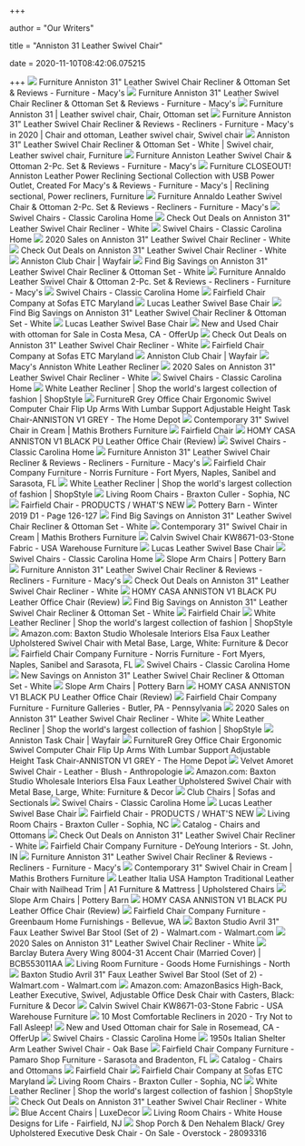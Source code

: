 +++
        
author = "Our Writers"
        
title = "Anniston 31 Leather Swivel Chair"
        
date = 2020-11-10T08:42:06.075215
        
+++
[ ![](https://slimages.macysassets.com/is/image/MCY/products/7/optimized/8969557_fpx.tif?$browse$&wid=234&fmt=jpeg)](https://slimages.macysassets.com/is/image/MCY/products/7/optimized/8969557_fpx.tif?$browse$&wid=234&fmt=jpeg) Furniture Anniston 31" Leather Swivel Chair Recliner & Ottoman Set &  Reviews - Furniture - Macy's
[ ![](https://slimages.macys.com/is/image/MCY/products/2/optimized/9141742_fpx.tif)](https://slimages.macys.com/is/image/MCY/products/2/optimized/9141742_fpx.tif) Furniture Anniston 31" Leather Swivel Chair Recliner & Ottoman Set &  Reviews - Furniture - Macy's
[ ![](https://i.pinimg.com/564x/cf/80/35/cf8035f358df19d034cc66fe7446ffff.jpg)](https://i.pinimg.com/564x/cf/80/35/cf8035f358df19d034cc66fe7446ffff.jpg) Furniture Anniston 31 | Leather swivel chair, Chair, Ottoman set
[ ![](https://i.pinimg.com/236x/1f/bf/6e/1fbf6e5979c2e71d17ffd0f0342d38b0.jpg)](https://i.pinimg.com/236x/1f/bf/6e/1fbf6e5979c2e71d17ffd0f0342d38b0.jpg) Furniture Anniston 31" Leather Swivel Chair Recliner & Reviews - Recliners  - Furniture - Macy's in 2020 | Chair and ottoman, Leather swivel chair, Swivel  chair
[ ![](https://i.pinimg.com/474x/19/02/16/1902162b6ea0b7a090602c9dafbcfdc9.jpg)](https://i.pinimg.com/474x/19/02/16/1902162b6ea0b7a090602c9dafbcfdc9.jpg) Anniston 31" Leather Swivel Chair Recliner & Ottoman Set - White | Swivel  chair, Leather swivel chair, Furniture
[ ![](https://slimages.macys.com/is/image/MCY/products/0/optimized/8921130_fpx.tif?op_sharpen=1&wid=500&hei=613&fit=fit,1&$filtersm$)](https://slimages.macys.com/is/image/MCY/products/0/optimized/8921130_fpx.tif?op_sharpen=1&wid=500&hei=613&fit=fit,1&$filtersm$) Furniture Anniston Leather Swivel Chair & Ottoman 2-Pc. Set & Reviews -  Furniture - Macy's
[ ![](https://i.pinimg.com/564x/eb/4b/da/eb4bdaca9c3448c82add983f523d83ec.jpg)](https://i.pinimg.com/564x/eb/4b/da/eb4bdaca9c3448c82add983f523d83ec.jpg) Furniture CLOSEOUT! Anniston Leather Power Reclining Sectional Collection  with USB Power Outlet, Created For Macy's & Reviews - Furniture - Macy's |  Reclining sectional, Power recliners, Furniture
[ ![](https://slimages.macys.com/is/image/MCY/products/6/optimized/3665736_fpx.tif?op_sharpen=1&wid=500&hei=613&fit=fit,1&$filtersm$)](https://slimages.macys.com/is/image/MCY/products/6/optimized/3665736_fpx.tif?op_sharpen=1&wid=500&hei=613&fit=fit,1&$filtersm$) Furniture Annaldo Leather Swivel Chair & Ottoman 2-Pc. Set & Reviews -  Recliners - Furniture - Macy's
[ ![](https://cdn.shopify.com/s/files/1/0249/1174/1002/products/U7127-04-03_580x@2x.jpg?v=1603280246)](https://cdn.shopify.com/s/files/1/0249/1174/1002/products/U7127-04-03_580x@2x.jpg?v=1603280246) Swivel Chairs - Classic Carolina Home
[ ![](https://images.prod.meredith.com/product/26627eb342269eb7d2410a24cbd191cc/1596794857503/m/faversham-31-leather-manual-swivel-glider-recliner)](https://images.prod.meredith.com/product/26627eb342269eb7d2410a24cbd191cc/1596794857503/m/faversham-31-leather-manual-swivel-glider-recliner) Check Out Deals on Anniston 31" Leather Swivel Chair Recliner - White
[ ![](https://cdn.shopify.com/s/files/1/0249/1174/1002/products/Screen_Shot_2019-10-29_at_9.19.27_PM_2048x.png?v=1578072359)](https://cdn.shopify.com/s/files/1/0249/1174/1002/products/Screen_Shot_2019-10-29_at_9.19.27_PM_2048x.png?v=1578072359) Swivel Chairs - Classic Carolina Home
[ ![](https://images.prod.meredith.com/product/64b8351a0b3ac6dd104b5b42d9ae80f4/1596794922799/m/faversham-31-leather-manual-swivel-glider-recliner)](https://images.prod.meredith.com/product/64b8351a0b3ac6dd104b5b42d9ae80f4/1596794922799/m/faversham-31-leather-manual-swivel-glider-recliner) 2020 Sales on Anniston 31" Leather Swivel Chair Recliner - White
[ ![](https://images.prod.meredith.com/product/a0fb69d95159cba2b60db328143f6435/1596794986802/m/faversham-31-leather-manual-swivel-glider-recliner)](https://images.prod.meredith.com/product/a0fb69d95159cba2b60db328143f6435/1596794986802/m/faversham-31-leather-manual-swivel-glider-recliner) Check Out Deals on Anniston 31" Leather Swivel Chair Recliner - White
[ ![](https://secure.img1-fg.wfcdn.com/im/06363637/resize-h310-w310%5Ecompr-r85/1281/128175224/garren-club-chair.jpg)](https://secure.img1-fg.wfcdn.com/im/06363637/resize-h310-w310%5Ecompr-r85/1281/128175224/garren-club-chair.jpg) Anniston Club Chair | Wayfair
[ ![](https://images.prod.meredith.com/product/fbf0100baf7ab4ab2e9fbe3f0b148e87/1598004410631/m/oslo-leather-swivel-recliner-and-ottoman-set-in-black)](https://images.prod.meredith.com/product/fbf0100baf7ab4ab2e9fbe3f0b148e87/1598004410631/m/oslo-leather-swivel-recliner-and-ottoman-set-in-black) Find Big Savings on Anniston 31" Leather Swivel Chair Recliner & Ottoman  Set - White
[ ![](https://slimages.macys.com/is/image/MCY/products/9/optimized/3665749_fpx.tif?op_sharpen=1&wid=500&hei=613&fit=fit,1&$filtersm$)](https://slimages.macys.com/is/image/MCY/products/9/optimized/3665749_fpx.tif?op_sharpen=1&wid=500&hei=613&fit=fit,1&$filtersm$) Furniture Annaldo Leather Swivel Chair & Ottoman 2-Pc. Set & Reviews -  Recliners - Furniture - Macy's
[ ![](https://cdn.shopify.com/s/files/1/0249/1174/1002/products/s239966557246750173_p3335_i4_w600_2048x.jpg?v=1578064297)](https://cdn.shopify.com/s/files/1/0249/1174/1002/products/s239966557246750173_p3335_i4_w600_2048x.jpg?v=1578064297) Swivel Chairs - Classic Carolina Home
[ ![](https://images2.imgix.net/p4dbimg/1110/images/1180-31.jpg?fit=fill&trim=color&trimcolor=FFFFFF&trimtol=5&bg=FFFFFF&w=384&h=288&fm=pjpg&auto=format)](https://images2.imgix.net/p4dbimg/1110/images/1180-31.jpg?fit=fill&trim=color&trimcolor=FFFFFF&trimtol=5&bg=FFFFFF&w=384&h=288&fm=pjpg&auto=format) Fairfield Chair Company at Sofas ETC Maryland
[ ![](https://assets.weimgs.com/weimgs/rk/images/wcm/products/202040/0194/lucas-leather-swivel-base-chair-o.jpg)](https://assets.weimgs.com/weimgs/rk/images/wcm/products/202040/0194/lucas-leather-swivel-base-chair-o.jpg) Lucas Leather Swivel Base Chair
[ ![](https://images.prod.meredith.com/product/9bf9b93679830ae3d044b46095c42c4a/1576932463169/m/empire-reclining-swivel-chair-and-ottoman-brown)](https://images.prod.meredith.com/product/9bf9b93679830ae3d044b46095c42c4a/1576932463169/m/empire-reclining-swivel-chair-and-ottoman-brown) Find Big Savings on Anniston 31" Leather Swivel Chair Recliner & Ottoman  Set - White
[ ![](https://assets.weimgs.com/weimgs/rk/images/wcm/products/202034/0007/img46c.jpg)](https://assets.weimgs.com/weimgs/rk/images/wcm/products/202034/0007/img46c.jpg) Lucas Leather Swivel Base Chair
[ ![](https://images.offerup.com/TjMqx2RsiEHr35WruRudbVNrPXQ=/300x400/3d2e/3d2e69ed86aa4f92a97e493aa9f775eb.jpg)](https://images.offerup.com/TjMqx2RsiEHr35WruRudbVNrPXQ=/300x400/3d2e/3d2e69ed86aa4f92a97e493aa9f775eb.jpg) New and Used Chair with ottoman for Sale in Costa Mesa, CA - OfferUp
[ ![](https://images.prod.meredith.com/product/e45fcd5c7d50e407fb191085dd3143ad/1596795060623/m/finchley-leather-swivel-glider-recliner)](https://images.prod.meredith.com/product/e45fcd5c7d50e407fb191085dd3143ad/1596795060623/m/finchley-leather-swivel-glider-recliner) Check Out Deals on Anniston 31" Leather Swivel Chair Recliner - White
[ ![](https://images2.imgix.net/p4dbimg/1110/images/1138-31.jpg?fit=fill&trim=color&trimcolor=FFFFFF&trimtol=5&bg=FFFFFF&w=384&h=288&fm=pjpg&auto=format)](https://images2.imgix.net/p4dbimg/1110/images/1138-31.jpg?fit=fill&trim=color&trimcolor=FFFFFF&trimtol=5&bg=FFFFFF&w=384&h=288&fm=pjpg&auto=format) Fairfield Chair Company at Sofas ETC Maryland
[ ![](https://secure.img1-fg.wfcdn.com/im/84850950/resize-h310-w310%5Ecompr-r85/1013/101372618/parmelee-club-chair.jpg)](https://secure.img1-fg.wfcdn.com/im/84850950/resize-h310-w310%5Ecompr-r85/1013/101372618/parmelee-club-chair.jpg) Anniston Club Chair | Wayfair
[ ![](https://www.homestead.com/~site/ecomm/media/image/395694/o)](https://www.homestead.com/~site/ecomm/media/image/395694/o) Macy's Anniston White Leather Recliner
[ ![](https://images.prod.meredith.com/product/98ef54728b0e00112718380ec9a93aa8/1596794978188/m/faversham-31-leather-manual-swivel-glider-recliner)](https://images.prod.meredith.com/product/98ef54728b0e00112718380ec9a93aa8/1596794978188/m/faversham-31-leather-manual-swivel-glider-recliner) 2020 Sales on Anniston 31" Leather Swivel Chair Recliner - White
[ ![](https://cdn.shopify.com/s/files/1/0249/1174/1002/products/CKEN-F4Z-928_PRM_1_2048x.jpg?v=1578672243)](https://cdn.shopify.com/s/files/1/0249/1174/1002/products/CKEN-F4Z-928_PRM_1_2048x.jpg?v=1578672243) Swivel Chairs - Classic Carolina Home
[ ![](https://img.shopstyle-cdn.com/sim/ae/b7/aeb76382ade9f1eab93a23b357d257d9_xlarge/fairfield-genuine-leather-swivel-recliner-omnia-leather-body-fabric-guanaco-dark-brown-nailhead-detail-medium-tuscan-touching-reclining-type-powe.jpg)](https://img.shopstyle-cdn.com/sim/ae/b7/aeb76382ade9f1eab93a23b357d257d9_xlarge/fairfield-genuine-leather-swivel-recliner-omnia-leather-body-fabric-guanaco-dark-brown-nailhead-detail-medium-tuscan-touching-reclining-type-powe.jpg) White Leather Recliner | Shop the world's largest collection of fashion |  ShopStyle
[ ![](https://images.homedepot-static.com/productImages/95e87bca-2d3c-4288-99ff-32457845eb6b/svn/gray-furniturer-gaming-chairs-anniston-v1-grey-31_600.jpg)](https://images.homedepot-static.com/productImages/95e87bca-2d3c-4288-99ff-32457845eb6b/svn/gray-furniturer-gaming-chairs-anniston-v1-grey-31_600.jpg) FurnitureR Grey Office Chair Ergonomic Swivel Computer Chair Flip Up Arms  With Lumbar Support Adjustable Height Task Chair-ANNISTON V1 GREY - The  Home Depot
[ ![](https://www.mathisbrothers.com/dw/image/v2/AAYQ_PRD/on/demandware.static/-/Sites-mathisbrothers-master/default/dwcfe1c4aa/images/products/hires/BHT/BHT-531SLFO/BHT-531SLFO_01.jpg?sw=1000&sh=1000&sm=fit)](https://www.mathisbrothers.com/dw/image/v2/AAYQ_PRD/on/demandware.static/-/Sites-mathisbrothers-master/default/dwcfe1c4aa/images/products/hires/BHT/BHT-531SLFO/BHT-531SLFO_01.jpg?sw=1000&sh=1000&sm=fit) Contemporary 31" Swivel Chair in Cream | Mathis Brothers Furniture
[ ![](https://www.fairfieldchair.com/assets/images/1/products/thumbnails/1413-31.jpg)](https://www.fairfieldchair.com/assets/images/1/products/thumbnails/1413-31.jpg) Fairfield Chair
[ ![](https://www.originalvideoreviews.com/wp-content/uploads/2019/10/HOMY-CASA-PU-Leather-Office-Chair-Thumbnail.jpg)](https://www.originalvideoreviews.com/wp-content/uploads/2019/10/HOMY-CASA-PU-Leather-Office-Chair-Thumbnail.jpg) HOMY CASA ANNISTON V1 BLACK PU Leather Office Chair (Review)
[ ![](https://cdn.shopify.com/s/files/1/0249/1174/1002/products/image_e8bd550e-5636-4ad5-8a96-e2f3ef0edc99_2048x.jpg?v=1590576568)](https://cdn.shopify.com/s/files/1/0249/1174/1002/products/image_e8bd550e-5636-4ad5-8a96-e2f3ef0edc99_2048x.jpg?v=1590576568) Swivel Chairs - Classic Carolina Home
[ ![](https://slimages.macysassets.com/is/image/MCY/products/9/optimized/3633679_fpx.tif?bgc=255,255,255&wid=224&qlt=90,0&layer=comp&op_sharpen=0&resMode=bicub&op_usm=0.7,1.0,0.5,0&fmt=jpeg)](https://slimages.macysassets.com/is/image/MCY/products/9/optimized/3633679_fpx.tif?bgc=255,255,255&wid=224&qlt=90,0&layer=comp&op_sharpen=0&resMode=bicub&op_usm=0.7,1.0,0.5,0&fmt=jpeg) Furniture Anniston 31" Leather Swivel Chair Recliner & Reviews - Recliners  - Furniture - Macy's
[ ![](https://images2.imgix.net/p4dbimg/1110/images/6121-31.jpg?fit=fill&trim=color&trimcolor=FFFFFF&trimtol=5&bg=FFFFFF&w=384&h=288&fm=pjpg&auto=format)](https://images2.imgix.net/p4dbimg/1110/images/6121-31.jpg?fit=fill&trim=color&trimcolor=FFFFFF&trimtol=5&bg=FFFFFF&w=384&h=288&fm=pjpg&auto=format) Fairfield Chair Company Furniture - Norris Furniture - Fort Myers, Naples,  Sanibel and Sarasota, FL
[ ![](https://img.shopstyle-cdn.com/sim/67/ce/67ce899f009b139aa6a33aa3422ea481_xlarge/furniture-faversham-31-leather-manual-rocker-recliner.jpg)](https://img.shopstyle-cdn.com/sim/67/ce/67ce899f009b139aa6a33aa3422ea481_xlarge/furniture-faversham-31-leather-manual-rocker-recliner.jpg) White Leather Recliner | Shop the world's largest collection of fashion |  ShopStyle
[ ![](https://images2.imgix.net/p4dbimg/817/images/633-002_805-83.jpg?fit=fill&trim=color&trimcolor=FFFFFF&trimtol=5&bg=FFFFFF&w=384&h=288&fm=pjpg&auto=format)](https://images2.imgix.net/p4dbimg/817/images/633-002_805-83.jpg?fit=fill&trim=color&trimcolor=FFFFFF&trimtol=5&bg=FFFFFF&w=384&h=288&fm=pjpg&auto=format) Living Room Chairs - Braxton Culler - Sophia, NC
[ ![](https://www.fairfieldchair.com/assets/images/1/products/thumbnails/1452-01.jpg)](https://www.fairfieldchair.com/assets/images/1/products/thumbnails/1452-01.jpg) Fairfield Chair - PRODUCTS / WHAT'S NEW
[ ![](https://view.publitas.com/18339/866951/pages/dc2afca9013d9471be5b94e52f3eb82e5f8debbf-at1000.jpg)](https://view.publitas.com/18339/866951/pages/dc2afca9013d9471be5b94e52f3eb82e5f8debbf-at1000.jpg) Pottery Barn - Winter 2019 D1 - Page 126-127
[ ![](https://images.prod.meredith.com/product/1eefbe7d606d039af0d9aceb3b37ee07/1576931614181/m/homcom-pu-leather-massage-swivel-recliner-chair-and-ottoman-with-bentwood-base-brown)](https://images.prod.meredith.com/product/1eefbe7d606d039af0d9aceb3b37ee07/1576931614181/m/homcom-pu-leather-massage-swivel-recliner-chair-and-ottoman-with-bentwood-base-brown) Find Big Savings on Anniston 31" Leather Swivel Chair Recliner & Ottoman  Set - White
[ ![](https://www.mathisbrothers.com/dw/image/v2/AAYQ_PRD/on/demandware.static/-/Sites-mathisbrothers-master/default/dwf3eb940d/images/products/spin/BHT/BHT-531SLFO/BHT-531SLFO_01.jpg?sw=1200&sh=800&sm=fit)](https://www.mathisbrothers.com/dw/image/v2/AAYQ_PRD/on/demandware.static/-/Sites-mathisbrothers-master/default/dwf3eb940d/images/products/spin/BHT/BHT-531SLFO/BHT-531SLFO_01.jpg?sw=1200&sh=800&sm=fit) Contemporary 31" Swivel Chair in Cream | Mathis Brothers Furniture
[ ![](https://i2.wp.com/www.usawarehousefurniture.com/wp-content/uploads/2016/07/Calvin-Swivel-Chair-KW8671-03-Stone-Fabric.jpg?fit=555%2C651&ssl=1)](https://i2.wp.com/www.usawarehousefurniture.com/wp-content/uploads/2016/07/Calvin-Swivel-Chair-KW8671-03-Stone-Fabric.jpg?fit=555%2C651&ssl=1) Calvin Swivel Chair KW8671-03-Stone Fabric - USA Warehouse Furniture
[ ![](https://assets.weimgs.com/weimgs/rk/images/wcm/products/202040/0304/lucas-leather-swivel-base-chair-c.jpg)](https://assets.weimgs.com/weimgs/rk/images/wcm/products/202040/0304/lucas-leather-swivel-base-chair-c.jpg) Lucas Leather Swivel Base Chair
[ ![](https://cdn.shopify.com/s/files/1/0249/1174/1002/products/8-Slope-Up-Swivel_2048x.jpg?v=1598044776)](https://cdn.shopify.com/s/files/1/0249/1174/1002/products/8-Slope-Up-Swivel_2048x.jpg?v=1598044776) Swivel Chairs - Classic Carolina Home
[ ![](https://assets.pbimgs.com/pbimgs/ab/images/dp/wcm/202037/0280/wells-tufted-leather-swivel-armchair-j.jpg)](https://assets.pbimgs.com/pbimgs/ab/images/dp/wcm/202037/0280/wells-tufted-leather-swivel-armchair-j.jpg) Slope Arm Chairs | Pottery Barn
[ ![](https://slimages.macysassets.com/is/image/MCY/products/1/optimized/10453651_fpx.tif?bgc=255,255,255&wid=224&qlt=90,0&layer=comp&op_sharpen=0&resMode=bicub&op_usm=0.7,1.0,0.5,0&fmt=jpeg)](https://slimages.macysassets.com/is/image/MCY/products/1/optimized/10453651_fpx.tif?bgc=255,255,255&wid=224&qlt=90,0&layer=comp&op_sharpen=0&resMode=bicub&op_usm=0.7,1.0,0.5,0&fmt=jpeg) Furniture Anniston 31" Leather Swivel Chair Recliner & Reviews - Recliners  - Furniture - Macy's
[ ![](https://images.prod.meredith.com/product/9be270899a11e87d5de8f1efee702501/1549908634392/m/geoffrey-swivel-chair-pebbled-leather-white)](https://images.prod.meredith.com/product/9be270899a11e87d5de8f1efee702501/1549908634392/m/geoffrey-swivel-chair-pebbled-leather-white) Check Out Deals on Anniston 31" Leather Swivel Chair Recliner - White
[ ![](http://www.originalvideoreviews.com/wp-content/uploads/2019/10/007-1024x576.jpg)](http://www.originalvideoreviews.com/wp-content/uploads/2019/10/007-1024x576.jpg) HOMY CASA ANNISTON V1 BLACK PU Leather Office Chair (Review)
[ ![](https://images.prod.meredith.com/product/9bfb08a9007d9626a192d5efff9ba18e/1583402645478/m/bonded-leather-swivel-reclining-chair-with-ottoman-black)](https://images.prod.meredith.com/product/9bfb08a9007d9626a192d5efff9ba18e/1583402645478/m/bonded-leather-swivel-reclining-chair-with-ottoman-black) Find Big Savings on Anniston 31" Leather Swivel Chair Recliner & Ottoman  Set - White
[ ![](https://www.fairfieldchair.com/assets/images/1/products/thumbnails/6111-31.jpg)](https://www.fairfieldchair.com/assets/images/1/products/thumbnails/6111-31.jpg) Fairfield Chair
[ ![](https://img.shopstyle-cdn.com/sim/b0/f6/b0f68acbccad0c6ed1be5eb9a7593074_xlarge/thirza-electric-power-recliner-latitude-run-fabric-black-faux-leather.jpg)](https://img.shopstyle-cdn.com/sim/b0/f6/b0f68acbccad0c6ed1be5eb9a7593074_xlarge/thirza-electric-power-recliner-latitude-run-fabric-black-faux-leather.jpg) White Leather Recliner | Shop the world's largest collection of fashion |  ShopStyle
[ ![](https://images-na.ssl-images-amazon.com/images/I/91RHafJiUqL._AC_SL1500_.jpg)](https://images-na.ssl-images-amazon.com/images/I/91RHafJiUqL._AC_SL1500_.jpg) Amazon.com: Baxton Studio Wholesale Interiors Elsa Faux Leather Upholstered Swivel  Chair with Metal Base, Large, White: Furniture & Decor
[ ![](https://images2.imgix.net/p4dbimg/1110/images/6101-31.jpg?fit=fill&trim=color&trimcolor=FFFFFF&trimtol=5&bg=FFFFFF&w=384&h=288&fm=pjpg&auto=format)](https://images2.imgix.net/p4dbimg/1110/images/6101-31.jpg?fit=fill&trim=color&trimcolor=FFFFFF&trimtol=5&bg=FFFFFF&w=384&h=288&fm=pjpg&auto=format) Fairfield Chair Company Furniture - Norris Furniture - Fort Myers, Naples,  Sanibel and Sarasota, FL
[ ![](https://cdn.shopify.com/s/files/1/0249/1174/1002/products/Newton-Swivel-Chair-scaled-e1574851517819_2048x.jpg?v=1594814964)](https://cdn.shopify.com/s/files/1/0249/1174/1002/products/Newton-Swivel-Chair-scaled-e1574851517819_2048x.jpg?v=1594814964) Swivel Chairs - Classic Carolina Home
[ ![](https://images.prod.meredith.com/product/23993847d0415dbe41b116b8b9dd2985/1600941911838/m/31-white-saddlebrook-swivel-chair-white)](https://images.prod.meredith.com/product/23993847d0415dbe41b116b8b9dd2985/1600941911838/m/31-white-saddlebrook-swivel-chair-white) New Savings on Anniston 31" Leather Swivel Chair Recliner & Ottoman Set -  White
[ ![](https://assets.pbimgs.com/pbimgs/ab/images/dp/wcm/202036/0122/wells-tufted-upholstered-swivel-armchair-j.jpg)](https://assets.pbimgs.com/pbimgs/ab/images/dp/wcm/202036/0122/wells-tufted-upholstered-swivel-armchair-j.jpg) Slope Arm Chairs | Pottery Barn
[ ![](http://www.originalvideoreviews.com/wp-content/uploads/2019/10/026-1024x576.jpg)](http://www.originalvideoreviews.com/wp-content/uploads/2019/10/026-1024x576.jpg) HOMY CASA ANNISTON V1 BLACK PU Leather Office Chair (Review)
[ ![](https://images2.imgix.net/p4dbimg/1110/images/1445-31.jpg?fit=fill&trim=color&trimcolor=FFFFFF&trimtol=5&bg=FFFFFF&w=384&h=288&fm=pjpg&auto=format)](https://images2.imgix.net/p4dbimg/1110/images/1445-31.jpg?fit=fill&trim=color&trimcolor=FFFFFF&trimtol=5&bg=FFFFFF&w=384&h=288&fm=pjpg&auto=format) Fairfield Chair Company Furniture - Furniture Galleries - Butler, PA -  Pennsylvania
[ ![](https://images.prod.meredith.com/product/533bdc03889bf88df226f5c0ae067508/1576931965628/m/aspen-lenado-leather-power-swivel-recliner-chair)](https://images.prod.meredith.com/product/533bdc03889bf88df226f5c0ae067508/1576931965628/m/aspen-lenado-leather-power-swivel-recliner-chair) 2020 Sales on Anniston 31" Leather Swivel Chair Recliner - White
[ ![](https://img.shopstyle-cdn.com/sim/df/02/df026d61a9b793eafb2c65942d77e636_xlarge/addison-leather-recliner-with-nailheads.jpg)](https://img.shopstyle-cdn.com/sim/df/02/df026d61a9b793eafb2c65942d77e636_xlarge/addison-leather-recliner-with-nailheads.jpg) White Leather Recliner | Shop the world's largest collection of fashion |  ShopStyle
[ ![](https://secure.img1-fg.wfcdn.com/im/83927903/resize-h310-w310%5Ecompr-r85/1268/126834060/louise-task-chair.jpg)](https://secure.img1-fg.wfcdn.com/im/83927903/resize-h310-w310%5Ecompr-r85/1268/126834060/louise-task-chair.jpg) Anniston Task Chair | Wayfair
[ ![](https://images.homedepot-static.com/productImages/a035104c-32fe-4c6e-9421-0ce0e3d537d4/svn/gray-furniturer-gaming-chairs-anniston-v1-grey-e1_600.jpg)](https://images.homedepot-static.com/productImages/a035104c-32fe-4c6e-9421-0ce0e3d537d4/svn/gray-furniturer-gaming-chairs-anniston-v1-grey-e1_600.jpg) FurnitureR Grey Office Chair Ergonomic Swivel Computer Chair Flip Up Arms  With Lumbar Support Adjustable Height Task Chair-ANNISTON V1 GREY - The  Home Depot
[ ![](https://static.havenly.com/product/development/md5_809ec6f41f2305f77dda2d0d651970a4.jpeg)](https://static.havenly.com/product/development/md5_809ec6f41f2305f77dda2d0d651970a4.jpeg) Velvet Amoret Swivel Chair - Leather - Blush - Anthropologie
[ ![](https://m.media-amazon.com/images/S/aplus-media/sota/81d8b9f1-7ca0-4573-80f1-76dd6a8499c2.__CR0,0,1402,1402_PT0_SX300_V1___.jpg)](https://m.media-amazon.com/images/S/aplus-media/sota/81d8b9f1-7ca0-4573-80f1-76dd6a8499c2.__CR0,0,1402,1402_PT0_SX300_V1___.jpg) Amazon.com: Baxton Studio Wholesale Interiors Elsa Faux Leather Upholstered Swivel  Chair with Metal Base, Large, White: Furniture & Decor
[ ![](https://cdn.sofasandsectionals.com/images/photos/142725.medium.?1598299382)](https://cdn.sofasandsectionals.com/images/photos/142725.medium.?1598299382) Club Chairs | Sofas and Sectionals
[ ![](https://cdn.shopify.com/s/files/1/0249/1174/1002/products/VBCN-003-061_PRM_1_2048x.jpg?v=1578671275)](https://cdn.shopify.com/s/files/1/0249/1174/1002/products/VBCN-003-061_PRM_1_2048x.jpg?v=1578671275) Swivel Chairs - Classic Carolina Home
[ ![](https://assets.weimgs.com/weimgs/rk/images/wcm/products/202024/0118/streamline-console-marble-c.jpg)](https://assets.weimgs.com/weimgs/rk/images/wcm/products/202024/0118/streamline-console-marble-c.jpg) Lucas Leather Swivel Base Chair
[ ![](https://www.fairfieldchair.com/assets/images/1/products/thumbnails/1495-01.jpg)](https://www.fairfieldchair.com/assets/images/1/products/thumbnails/1495-01.jpg) Fairfield Chair - PRODUCTS / WHAT'S NEW
[ ![](https://images2.imgix.net/p4dbimg/817/images/515-005_853-94_400-93.jpg?fit=fill&trim=color&trimcolor=FFFFFF&trimtol=5&bg=FFFFFF&w=384&h=288&fm=pjpg&auto=format)](https://images2.imgix.net/p4dbimg/817/images/515-005_853-94_400-93.jpg?fit=fill&trim=color&trimcolor=FFFFFF&trimtol=5&bg=FFFFFF&w=384&h=288&fm=pjpg&auto=format) Living Room Chairs - Braxton Culler - Sophia, NC
[ ![](https://cdn.shopify.com/s/files/1/1502/0218/products/3118R_28123_620x.jpg?v=1595142018)](https://cdn.shopify.com/s/files/1/1502/0218/products/3118R_28123_620x.jpg?v=1595142018) Catalog - Chairs and Ottomans
[ ![](https://images.prod.meredith.com/product/0cd0aa6981ec82a56f83394d62b3b41c/1507277361540/m/james-swivel-chair-pebbled-leather-solid-white)](https://images.prod.meredith.com/product/0cd0aa6981ec82a56f83394d62b3b41c/1507277361540/m/james-swivel-chair-pebbled-leather-solid-white) Check Out Deals on Anniston 31" Leather Swivel Chair Recliner - White
[ ![](https://images2.imgix.net/p4dbimg/1110/images/6199-31.jpg?fit=fill&trim=color&trimcolor=FFFFFF&trimtol=5&bg=FFFFFF&w=384&h=288&fm=pjpg&auto=format)](https://images2.imgix.net/p4dbimg/1110/images/6199-31.jpg?fit=fill&trim=color&trimcolor=FFFFFF&trimtol=5&bg=FFFFFF&w=384&h=288&fm=pjpg&auto=format) Fairfield Chair Company Furniture - DeYoung Interiors - St. John, IN
[ ![](https://slimages.macysassets.com/is/image/MCY/products/4/optimized/3627844_fpx.tif?bgc=255,255,255&wid=224&qlt=90,0&layer=comp&op_sharpen=0&resMode=bicub&op_usm=0.7,1.0,0.5,0&fmt=jpeg)](https://slimages.macysassets.com/is/image/MCY/products/4/optimized/3627844_fpx.tif?bgc=255,255,255&wid=224&qlt=90,0&layer=comp&op_sharpen=0&resMode=bicub&op_usm=0.7,1.0,0.5,0&fmt=jpeg) Furniture Anniston 31" Leather Swivel Chair Recliner & Reviews - Recliners  - Furniture - Macy's
[ ![](https://www.mathisbrothers.com/dw/image/v2/AAYQ_PRD/on/demandware.static/-/Sites-mathisbrothers-master/default/dw2a17f1a1/images/products/spin/BHT/BHT-531SLFO/BHT-531SLFO_04.jpg?sw=1200&sh=800&sm=fit)](https://www.mathisbrothers.com/dw/image/v2/AAYQ_PRD/on/demandware.static/-/Sites-mathisbrothers-master/default/dw2a17f1a1/images/products/spin/BHT/BHT-531SLFO/BHT-531SLFO_04.jpg?sw=1200&sh=800&sm=fit) Contemporary 31" Swivel Chair in Cream | Mathis Brothers Furniture
[ ![](https://images.furnituredealer.net/img/products%2Fleather_italia_usa%2Fcolor%2Fhampton%207160_1703-7160-01l501m-b1.jpg)](https://images.furnituredealer.net/img/products%2Fleather_italia_usa%2Fcolor%2Fhampton%207160_1703-7160-01l501m-b1.jpg) Leather Italia USA Hampton Traditional Leather Chair with Nailhead Trim |  A1 Furniture & Mattress | Upholstered Chairs
[ ![](https://assets.pbimgs.com/pbimgs/ab/images/dp/wcm/202036/0014/wells-leather-swivel-armchair-j.jpg)](https://assets.pbimgs.com/pbimgs/ab/images/dp/wcm/202036/0014/wells-leather-swivel-armchair-j.jpg) Slope Arm Chairs | Pottery Barn
[ ![](https://i.ytimg.com/vi/3CcRD1R_S-E/hqdefault.jpg)](https://i.ytimg.com/vi/3CcRD1R_S-E/hqdefault.jpg) HOMY CASA ANNISTON V1 BLACK PU Leather Office Chair (Review)
[ ![](https://images2.imgix.net/p4dbimg/1110/images/470c-mr-2.jpg?fit=fill&trim=color&trimcolor=FFFFFF&trimtol=5&bg=FFFFFF&w=384&h=288&fm=pjpg&auto=format)](https://images2.imgix.net/p4dbimg/1110/images/470c-mr-2.jpg?fit=fill&trim=color&trimcolor=FFFFFF&trimtol=5&bg=FFFFFF&w=384&h=288&fm=pjpg&auto=format) Fairfield Chair Company Furniture - Greenbaum Home Furnishings - Bellevue,  WA
[ ![](https://i5.walmartimages.com/asr/4aa6f2a4-362a-466b-88c3-f2a07be8c02f_1.6ef71eaedbfd9d21d0d7ad4c6334bffd.jpeg)](https://i5.walmartimages.com/asr/4aa6f2a4-362a-466b-88c3-f2a07be8c02f_1.6ef71eaedbfd9d21d0d7ad4c6334bffd.jpeg) Baxton Studio Avril 31" Faux Leather Swivel Bar Stool (Set of 2) -  Walmart.com - Walmart.com
[ ![](https://images.prod.meredith.com/product/b222e6ca6488e35b7d24b555e68518d6/1577700236228/m/360-swivel-manual-leather-recliner-chair)](https://images.prod.meredith.com/product/b222e6ca6488e35b7d24b555e68518d6/1577700236228/m/360-swivel-manual-leather-recliner-chair) 2020 Sales on Anniston 31" Leather Swivel Chair Recliner - White
[ ![](https://imgdataserver.com/items/barclay-butera-avery-accent-chair-bcb553011aa_zm.jpg)](https://imgdataserver.com/items/barclay-butera-avery-accent-chair-bcb553011aa_zm.jpg) Barclay Butera Avery Wing 8004-31 Accent Chair (Married Cover) | BCB553011AA
[ ![](https://images2.imgix.net/p4dbimg/115/images/1556sw.jpg?fit=fill&trim=color&trimcolor=FFFFFF&trimtol=5&bg=FFFFFF&w=384&h=288&fm=pjpg)](https://images2.imgix.net/p4dbimg/115/images/1556sw.jpg?fit=fill&trim=color&trimcolor=FFFFFF&trimtol=5&bg=FFFFFF&w=384&h=288&fm=pjpg) Living Room Furniture - Goods Home Furnishings - North
[ ![](https://i5.walmartimages.com/asr/3674362f-7684-48b1-8ff1-7d915c2b5c39_1.ad778a8b72b03670de1734f7dd6f42d1.jpeg)](https://i5.walmartimages.com/asr/3674362f-7684-48b1-8ff1-7d915c2b5c39_1.ad778a8b72b03670de1734f7dd6f42d1.jpeg) Baxton Studio Avril 31" Faux Leather Swivel Bar Stool (Set of 2) -  Walmart.com - Walmart.com
[ ![](https://m.media-amazon.com/images/I/41ZExXTss7L._AC_SS350_.jpg)](https://m.media-amazon.com/images/I/41ZExXTss7L._AC_SS350_.jpg) Amazon.com: AmazonBasics High-Back, Leather Executive, Swivel, Adjustable  Office Desk Chair with Casters, Black: Furniture & Decor
[ ![](https://i2.wp.com/www.usawarehousefurniture.com/wp-content/uploads/2016/07/Calvin-Swivel-Chair-Side-Stone-Fabric.jpg?fit=720%2C720&ssl=1)](https://i2.wp.com/www.usawarehousefurniture.com/wp-content/uploads/2016/07/Calvin-Swivel-Chair-Side-Stone-Fabric.jpg?fit=720%2C720&ssl=1) Calvin Swivel Chair KW8671-03-Stone Fabric - USA Warehouse Furniture
[ ![](https://www.betterhomeguides.com/wp-content/uploads/2019/02/Coaster-Weissman-Casual-Pillow-Padded-Glider-Recliner.jpg)](https://www.betterhomeguides.com/wp-content/uploads/2019/02/Coaster-Weissman-Casual-Pillow-Padded-Glider-Recliner.jpg) 10 Most Comfortable Recliners in 2020 - Try Not to Fall Asleep!
[ ![](https://images.offerup.com/qTlotWDi63HC_8dxkMUsRuxXGHE=/600x800/41e5/41e5d9b3cb084bd3890d42e53fa0a68e.jpg)](https://images.offerup.com/qTlotWDi63HC_8dxkMUsRuxXGHE=/600x800/41e5/41e5d9b3cb084bd3890d42e53fa0a68e.jpg) New and Used Ottoman chair for Sale in Rosemead, CA - OfferUp
[ ![](https://cdn.shopify.com/s/files/1/0249/1174/1002/products/CGRY-010-1046_PRM_1_2048x.jpg?v=1578671240)](https://cdn.shopify.com/s/files/1/0249/1174/1002/products/CGRY-010-1046_PRM_1_2048x.jpg?v=1578671240) Swivel Chairs - Classic Carolina Home
[ ![](https://media.restorationhardware.com/is/image/rhis/prod16380190_E79640212_TQ_CC?$PD$&illum=0)](https://media.restorationhardware.com/is/image/rhis/prod16380190_E79640212_TQ_CC?$PD$&illum=0) 1950s Italian Shelter Arm Leather Swivel Chair - Oak Base
[ ![](https://images2.imgix.net/p4dbimg/1110/images/e083-35.jpg?fit=fill&trim=color&trimcolor=FFFFFF&trimtol=5&bg=FFFFFF&w=384&h=288&fm=pjpg&auto=format)](https://images2.imgix.net/p4dbimg/1110/images/e083-35.jpg?fit=fill&trim=color&trimcolor=FFFFFF&trimtol=5&bg=FFFFFF&w=384&h=288&fm=pjpg&auto=format) Fairfield Chair Company Furniture - Pamaro Shop Furniture - Sarasota and  Bradenton, FL
[ ![](https://cdn.shopify.com/s/files/1/1502/0218/products/91588-1901-27_front_chair_620x.jpg?v=1595142023)](https://cdn.shopify.com/s/files/1/1502/0218/products/91588-1901-27_front_chair_620x.jpg?v=1595142023) Catalog - Chairs and Ottomans
[ ![](https://www.fairfieldchair.com/assets/images/1/products/thumbnails/1467-31.jpg)](https://www.fairfieldchair.com/assets/images/1/products/thumbnails/1467-31.jpg) Fairfield Chair
[ ![](https://images2.imgix.net/p4dbimg/1110/images/1429-32.jpg?fit=fill&trim=color&trimcolor=FFFFFF&trimtol=5&bg=FFFFFF&w=384&h=288&fm=pjpg&auto=format)](https://images2.imgix.net/p4dbimg/1110/images/1429-32.jpg?fit=fill&trim=color&trimcolor=FFFFFF&trimtol=5&bg=FFFFFF&w=384&h=288&fm=pjpg&auto=format) Fairfield Chair Company at Sofas ETC Maryland
[ ![](https://images2.imgix.net/p4dbimg/817/images/522-001_432-52_java.jpg?fit=fill&trim=color&trimcolor=FFFFFF&trimtol=5&bg=FFFFFF&w=384&h=288&fm=pjpg&auto=format)](https://images2.imgix.net/p4dbimg/817/images/522-001_432-52_java.jpg?fit=fill&trim=color&trimcolor=FFFFFF&trimtol=5&bg=FFFFFF&w=384&h=288&fm=pjpg&auto=format) Living Room Chairs - Braxton Culler - Sophia, NC
[ ![](https://img.shopstyle-cdn.com/sim/f4/ea/f4eabd51f21e89497f40a501c64486a3_xlarge/red-barrel-studioa-huttonsville-leather-manual-swivel-recliner-with-ottoman-red-barrel-studioa-fabric-white.jpg)](https://img.shopstyle-cdn.com/sim/f4/ea/f4eabd51f21e89497f40a501c64486a3_xlarge/red-barrel-studioa-huttonsville-leather-manual-swivel-recliner-with-ottoman-red-barrel-studioa-fabric-white.jpg) White Leather Recliner | Shop the world's largest collection of fashion |  ShopStyle
[ ![](https://images.prod.meredith.com/product/5c0d4069f7dd8a19133a8c870ea0fc66/1545646532632/m/brighton-swivel-chair-pebbled-leather-white)](https://images.prod.meredith.com/product/5c0d4069f7dd8a19133a8c870ea0fc66/1545646532632/m/brighton-swivel-chair-pebbled-leather-white) Check Out Deals on Anniston 31" Leather Swivel Chair Recliner - White
[ ![](https://imgdataserver.com/items/barclay-butera-sydney-accent-chair-bcb511011ll40.jpg)](https://imgdataserver.com/items/barclay-butera-sydney-accent-chair-bcb511011ll40.jpg) Blue Accent Chairs | LuxeDecor
[ ![](https://images2.imgix.net/p4dbimg/571/images/7000-0012.jpg?fit=fill&trim=color&trimcolor=FFFFFF&trimtol=5&bg=FFFFFF&w=384&h=288&fm=pjpg&auto=format)](https://images2.imgix.net/p4dbimg/571/images/7000-0012.jpg?fit=fill&trim=color&trimcolor=FFFFFF&trimtol=5&bg=FFFFFF&w=384&h=288&fm=pjpg&auto=format) Living Room Chairs - White House Designs for Life - Fairfield, NJ
[ ![](https://ak1.ostkcdn.com/images/products/28093316/FurnitureR-Office-Excutive-Computer-Desk-Chair-PU-Leather-54e144b1-c7b2-4c24-897d-57667d383527_600.jpg?impolicy=medium)](https://ak1.ostkcdn.com/images/products/28093316/FurnitureR-Office-Excutive-Computer-Desk-Chair-PU-Leather-54e144b1-c7b2-4c24-897d-57667d383527_600.jpg?impolicy=medium) Shop Porch & Den Nehalem Black/ Grey Upholstered Executive Desk Chair - On  Sale - Overstock - 28093316
